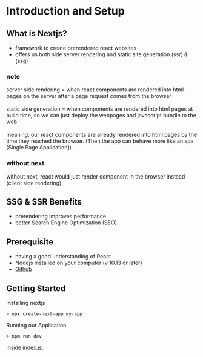 # Introduction and Setup

## What is Nextjs?

- framework to create prerendered react websites
- offers us both side server rendering and static site generation
  (ssr) & (ssg)

### note

server side rendering = when react components
are rendered into html pages on the server after
a page request comes from the browser<br><br>
static side generation = when components are rendered into
html pages at build time, so we can just deploy the webpages
and javascript bundle to the web
<br><br>
meaning: our react components are already rendered into html pages by the time they reached the browser.
(Then the app can behave more like an spa [Single Page Application])

### without next

without next, react would just
render component in the browser instead (client side rendering)

## SSG & SSR Benefits

- prerendering improves performance
- better Search Engine Optimization (SEO)

## Prerequisite

- having a good understanding of React
- Nodejs installed on your computer
  (v 10.13 or later)
- [Github]

## Getting Started

installing nextjs

```
> npx create-next-app my-app
```

Running our Application

```
> npm run dev
```

inside index.js:

```

```

[github]: https://github.com/iamshaunjp/nextjs-tutorial

